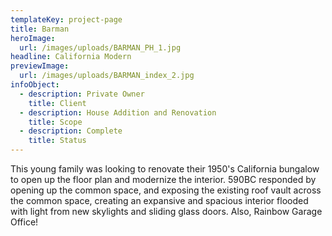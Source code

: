 ```yaml
---
templateKey: project-page
title: Barman
heroImage:
  url: /images/uploads/BARMAN_PH_1.jpg
headline: California Modern
previewImage:
  url: /images/uploads/BARMAN_index_2.jpg
infoObject:
  - description: Private Owner
    title: Client
  - description: House Addition and Renovation
    title: Scope
  - description: Complete
    title: Status
---
```

This young family was looking to renovate their 1950's California bungalow to open up the floor plan and modernize the interior. 590BC responded by opening up the common space, and exposing the existing roof vault across the common space, creating an expansive and spacious interior flooded with light from new skylights and sliding glass doors. Also, Rainbow Garage Office!
